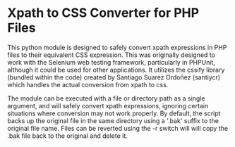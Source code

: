 # Xpath to CSS Converter for PHP Files

This python module is designed to safely convert xpath expressions in PHP files to their equivalent CSS expression.  This was originally designed to work with the Selenium web testing framework, particularly in PHPUnit, although it could be used for other applications.  It utilizes the cssify library (bundled within the code) created by Santiago Suarez Ordoñez (santiycr) which handles the actual conversion from xpath to css.

The module can be executed with a file or directory path as a single argument, and will safely convert xpath expressions, ignoring certain situations where conversion may not work properly.  By default, the script backs up the original file in the same directory using a '.bak' suffix to the original file name.  Files can be reverted using the -r switch will will copy the .bak file back to the original and delete it.
